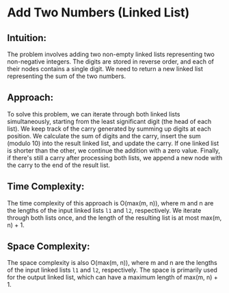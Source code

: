 # Add Two Numbers (Linked List)

## Intuition:
The problem involves adding two non-empty linked lists representing two non-negative integers. The digits are stored in reverse order, and each of their nodes contains a single digit. We need to return a new linked list representing the sum of the two numbers.

## Approach:
To solve this problem, we can iterate through both linked lists simultaneously, starting from the least significant digit (the head of each list). We keep track of the carry generated by summing up digits at each position. We calculate the sum of digits and the carry, insert the sum (modulo 10) into the result linked list, and update the carry. If one linked list is shorter than the other, we continue the addition with a zero value. Finally, if there's still a carry after processing both lists, we append a new node with the carry to the end of the result list.

## Time Complexity:
The time complexity of this approach is O(max(m, n)), where m and n are the lengths of the input linked lists `l1` and `l2`, respectively. We iterate through both lists once, and the length of the resulting list is at most max(m, n) + 1.

## Space Complexity:
The space complexity is also O(max(m, n)), where m and n are the lengths of the input linked lists `l1` and `l2`, respectively. The space is primarily used for the output linked list, which can have a maximum length of max(m, n) + 1.
